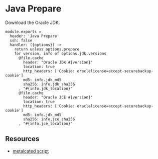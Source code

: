 
# Java Prepare

Download the Oracle JDK.

    module.exports =
      header: 'Java Prepare'
      ssh: false
      handler: ({options}) ->
        return unless options.prepare
        for version, info of options.jdk.versions
          @file.cache
            header: "Oracle JDK #{version}"
            location: true
            http_headers: ['Cookie: oraclelicense=accept-securebackup-cookie']
            md5: info.jdk_md5
            sha256: info.jdk_sha256
          , "#{info.jdk_location}"
          @file.cache
            header: "Oracle JCE #{version}"
            location: true
            http_headers: ['Cookie: oraclelicense=accept-securebackup-cookie']
            md5: info.jdk_md5
            sha256: info.jce_sha256
          , "#{info.jce_location}"

## Resources

*   [metalcated script](https://github.com/metalcated/Scripts/blob/master/install_java.sh)
